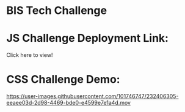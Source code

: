 # BIS Tech Challenge

# JS Challenge Deployment Link:
Click here to view! 

# CSS Challenge Demo:
https://user-images.githubusercontent.com/101746747/232406305-eeaee03d-2d98-4469-bde0-e4599e7e1a4d.mov
